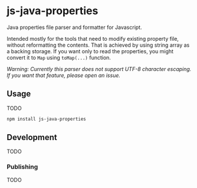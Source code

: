# js-java-properties

Java properties file parser and formatter for Javascript.

Intended mostly for the tools that need to modify existing property file, without reformatting the contents.
That is achieved by using string array as a backing storage. If you want only to read the properties,
you might convert it to `Map` using `toMap(...)` function.

_Warning: Currently this parser does not support UTF-8 character escaping. If you want that feature, please open an
issue._

## Usage

TODO

```sh
npm install js-java-properties
```

## Development

TODO

### Publishing

TODO
